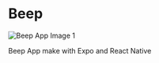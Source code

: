 # Beep
![Beep App Image 1](https://nussman.us/files/beep.png)

Beep App make with Expo and React Native
